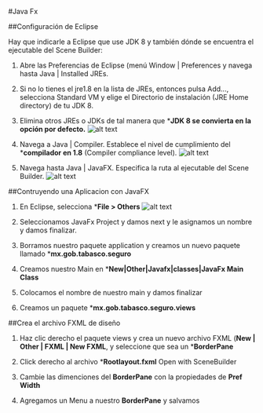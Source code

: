 #Java Fx

##Configuración de Eclipse

Hay que indicarle a Eclipse que use JDK 8 y también dónde se encuentra el ejecutable del Scene Builder:

1.	Abre las Preferencias de Eclipse (menú Window | Preferences y navega hasta Java | Installed JREs.

2.	Si no lo tienes el jre1.8 en la lista de JREs, entonces pulsa Add..., selecciona Standard VM y elige el Directorio de instalación (JRE Home directory) de tu JDK 8.

3.	Elimina otros JREs o JDKs de tal manera que ***JDK 8 se convierta en la opción por defecto.**
![alt text][2]

4.	Navega a Java | Compiler. Establece el nivel de cumplimiento del ***compilador en 1.8** (Compiler compliance level).
![alt text][3]

5.	Navega hasta Java | JavaFX. Especifica la ruta al ejecutable del Scene Builder.
![alt text][4]

[1]: https://raw.githubusercontent.com/dramon-z/curso-java/master/Semana10/img/1.png
[2]: https://raw.githubusercontent.com/dramon-z/curso-java/master/Semana10/img/2.png
[3]: https://raw.githubusercontent.com/dramon-z/curso-java/master/Semana10/img/3.png
[4]: https://raw.githubusercontent.com/dramon-z/curso-java/master/Semana10/img/4.png

##Contruyendo una Aplicacion con JavaFX

1. En Eclipse, selecciona ***File > Others**
![alt text][5]

2. Seleccionamos JavaFx Project y damos next y le asignamos un nombre y damos finalizar.

3. Borramos nuestro paquete application y creamos un nuevo paquete llamado ***mx.gob.tabasco.seguro**

4. Creamos nuestro Main en ***New|Other|Javafx|classes|JavaFx Main Class**

5. Colocamos el nombre de nuestro main y damos finalizar

6. Creamos un paquete ***mx.gob.tabasco.seguro.views**

[5]: https://raw.githubusercontent.com/dramon-z/curso-java/master/Semana10/img/5.png
##Crea el archivo FXML de diseño

1. Haz clic derecho el paquete views y crea un nuevo archivo FXML (**New | Other | FXML | New FXML**, y seleccione que sea un ***BorderPane**

2. Click derecho al archivo ***Rootlayout.fxml** Open with SceneBuilder

3. Cambie las dimenciones del **BorderPane** con la propiedades de **Pref Width**

4. Agregamos un Menu a nuestro **BorderPane** y salvamos